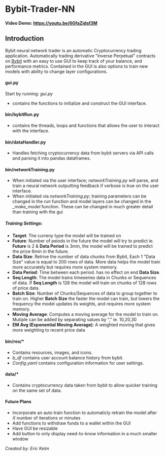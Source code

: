 # Bybit-Trader-NN
#### Video Demo: https://youtu.be/6GfaZidsf3M

## Introduction

Bybit neural network trader is an automatic Cryptocurrency trading application. Automatically trading derivative "Inverse Perpetual" contracts on [Bybit](https://www.bybit.com/en-US/) with an easy to use GUI to keep track of your balance, and performance metrics.
Contained in the GUI is also options to train new models with ability to change layer configurations.


#### gui.py

Start by running: *gui.py*
- contains the functions to initialize and construct the GUI interface.

#### bin/bybitRun.py

- contains the threads, loops and functions that allows the user to interact with the interface.

#### bin/dataHandler.py

- Handles fetching cryptocurrency data from bybit servers via API calls and parsing it into pandas dataframes.

#### bin/networkTraining.py

- When initiated via the user interface; *networkTraining.py* will parse, and train a neural network outputting feedback if verbose is true on the user interface.
- When initiated via *networkTraining.py*; training parameters can be changed in the *run* function and model layers can be changed in the *_make_model* function. These can be changed in much greater detail than training with the gui

##### Training Settings:
- **Target**: The curreny type the model will be trained on
- **Future**: Number of peiods in the future the model will try to predict ie. **Future** is 2 & **Data Period** is 3min, the model will be trained to predict the price 6min in the future.
- **Data Size**: Retrive the number of data chunks from Bybit, Each  1 "Data Size" value is equal to 200 rows of data. More data helps the model train more accurately but requires more system memory.
- **Data Period**: Time between each period. has no effect on end **Data Size**.
- **Seq Length**: The model trains timeseries data in Chunks or Sequences of data. If **Seq Length** is 128 the model will train on chunks of 128 rows of price data.
- **Batch Size**: Number of Chunks/Sequences of data to group together to train on. Higher **Batch Size** the faster the model can train, but lowers the frequency the model updates its weights, and requires more system memory.
- **Moving Average**: Computes a moving average for the model to train on. Mutiple can be added by separating values by "," ie. 10,20,30
- **EM Avg (Exponential Moving Average)**: A weighted moving that gives more weighting to recent price data

#### bin/res/*

- Contains resources, images, and icons.
- *b_df* contains user account balance history from bybit.
- *Config.yaml* contains configuration information for user settings.

#### data/*

- Contains cryptocurrency data taken from bybit to allow quicker training on the same set of data.


#### Future Plans

- Incorporate an auto train function to automaticly retrain the model after *X* number of iterations or minutes
- Add functions to withdraw funds to a wallet within the GUI
- Have GUI be resizable
- Add button to only display need-to-know information in a much smaller window

*Created by: Eric Kelm*

